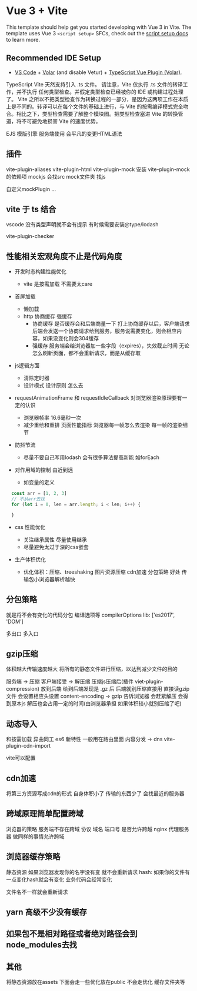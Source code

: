 # Vue 3 + Vite

This template should help get you started developing with Vue 3 in Vite. The template uses Vue 3 `<script setup>` SFCs, check out the [script setup docs](https://v3.vuejs.org/api/sfc-script-setup.html#sfc-script-setup) to learn more.

## Recommended IDE Setup

- [VS Code](https://code.visualstudio.com/) + [Volar](https://marketplace.visualstudio.com/items?itemName=Vue.volar) (and disable Vetur) + [TypeScript Vue Plugin (Volar)](https://marketplace.visualstudio.com/items?itemName=Vue.vscode-typescript-vue-plugin).

TypeScript
Vite 天然支持引入 .ts 文件。
请注意，Vite 仅执行 .ts 文件的转译工作，并不执行 任何类型检查。并假定类型检查已经被你的 IDE 或构建过程处理了。
Vite 之所以不把类型检查作为转换过程的一部分，是因为这两项工作在本质上是不同的。转译可以在每个文件的基础上进行，与 Vite 的按需编译模式完全吻合。相比之下，类型检查需要了解整个模块图。把类型检查塞进 Vite 的转换管道，将不可避免地损害 Vite 的速度优势。

EJS 模版引擎
服务端使用 会平凡的变更HTML语法

## 插件

vite-plugin-aliases
vite-plugin-html
vite-plugin-mock  安装 vite-plugin-mock 的依赖项 mockjs 会找src mock文件夹 找js

自定义mockPlugin 
...

## vite 于 ts 结合

vscode 没有类型声明就不会有提示
有时候需要安装@type/lodash

vite-plugin-checker

## 性能相关宏观角度不止是代码角度

- 开发时态构建性能优化
  - vite 是按需加载 不需要太care
- 首屏加载
  - 懒加载
  - http 协商缓存 强缓存
    - 协商缓存 是否缓存会和后端商量一下 打上协商缓存以后，客户端请求后端会发送一个协商请求给到服务，服务说需要变化，则会相应内容，如果没变化则会304缓存
    - 强缓存 服务端会给浏览器加一些字段（expires），失效截止时间 无论怎么刷新页面，都不会重新请求，而是从缓存取

- js逻辑方面
  - 清除定时器
  - 设计模式 设计原则 怎么去

- requestAnimationFrame 和 requestIdleCallback 对浏览器渲染原理要有一定的认识
  - 浏览器帧率 16.6毫秒一次
  - 减少重绘和重排 页面性能指标 浏览器每一帧怎么去渲染 每一帧的渲染细节

- 防抖节流
  - 尽量不要自己写用lodash 会有很多算法提高新能 如forEach

- 对作用域的控制 由近到远
  - 如变量的定义

```js
  const arr = [1, 2, 3]
  // 不从arr去找
  for (let i = 0, len = arr.length; i < len; i++) {

  }
```

- css 性能优化
  - 关注继承属性 尽量使用继承
  - 尽量避免太过于深的css嵌套

- 生产体积优化
  - 优化体积：压缩、treeshaking 图片资源压缩 cdn加速 分包策略 好处 传输包小浏览器解析越快

## 分包策略

就是将不会有变化的代码分包
编译选项等 compilerOptions lib: ['es2017', 'DOM']

多出口 多入口

## gzip压缩

体积越大传输速度越大
将所有的静态文件进行压缩，以达到减少文件的目的

服务端 -> 压缩
客户端接受 -> 解压缩
压缩js压缩后(插件 viet-plugin-compression) 放到后端 给到后端发现是 .gz 后 后端就别压缩直接用 直接读gzip文件 会设置相应头设置 content-encoding -> gzip 告诉浏览器 会赶紧解压 会得到原本js
解压也会占用一定的时间(由浏览器承担 如果体积较小就别压缩了吧)

## 动态导入

和按需加载 异曲同工
es6 新特性 一般用在路由里面
内容分发 -> dns
vite-plugin-cdn-import

vite可以配置

## cdn加速

将第三方资源写成cdn的形式 自身体积小了 传输的东西少了
会找最近的服务器

## 跨域原理简单配置跨域

浏览器的策略 服务端不存在跨域
协议 域名 端口号 是否允许跨越
nginx 代理服务器 做同样的事情允许跨域

## 浏览器缓存策略

静态资源 如果浏览器发现你的名字没有变 就不会重新请求
hash: 如果你的文件有一点变化hash就会有变化
业务代码会经常变化

文件名不一样就会重新请求

## yarn 高级不少没有缓存


## 如果包不是相对路径或者绝对路径会到 node_modules去找

## 其他

将静态资源放在assets 下面会走一些优化放在public 不会走优化
缓存文件夹等

